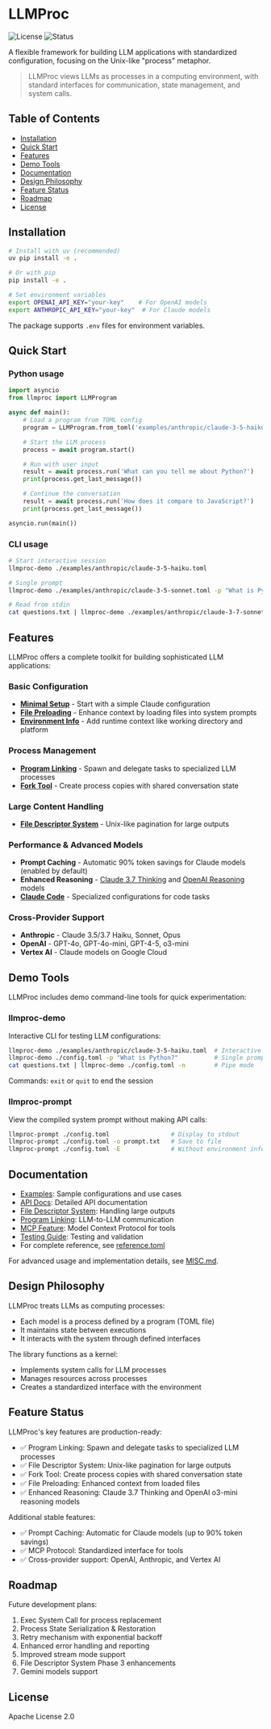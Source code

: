 # LLMProc

![License](https://img.shields.io/badge/license-Apache%202.0-blue)
![Status](https://img.shields.io/badge/status-active-green)

A flexible framework for building LLM applications with standardized configuration, focusing on the Unix-like "process" metaphor.

> LLMProc views LLMs as processes in a computing environment, with standard interfaces for communication, state management, and system calls.

## Table of Contents

- [Installation](#installation)
- [Quick Start](#quick-start)
- [Features](#features)
- [Demo Tools](#demo-tools)
- [Documentation](#documentation)
- [Design Philosophy](#design-philosophy)
- [Feature Status](#feature-status)
- [Roadmap](#roadmap)
- [License](#license)

## Installation

```bash
# Install with uv (recommended)
uv pip install -e .

# Or with pip
pip install -e .

# Set environment variables
export OPENAI_API_KEY="your-key"    # For OpenAI models
export ANTHROPIC_API_KEY="your-key"  # For Claude models
```

The package supports `.env` files for environment variables.

## Quick Start

### Python usage

```python
import asyncio
from llmproc import LLMProgram

async def main():
    # Load a program from TOML config
    program = LLMProgram.from_toml('examples/anthropic/claude-3-5-haiku.toml')

    # Start the LLM process
    process = await program.start()

    # Run with user input
    result = await process.run('What can you tell me about Python?')
    print(process.get_last_message())

    # Continue the conversation
    result = await process.run('How does it compare to JavaScript?')
    print(process.get_last_message())

asyncio.run(main())
```

### CLI usage

```bash
# Start interactive session
llmproc-demo ./examples/anthropic/claude-3-5-haiku.toml

# Single prompt
llmproc-demo ./examples/anthropic/claude-3-5-sonnet.toml -p "What is Python?"

# Read from stdin
cat questions.txt | llmproc-demo ./examples/anthropic/claude-3-7-sonnet.toml -n
```

## Features

LLMProc offers a complete toolkit for building sophisticated LLM applications:

### Basic Configuration
- **[Minimal Setup](./examples/anthropic/claude-3-5-haiku.toml)** - Start with a simple Claude configuration
- **[File Preloading](./examples/features/preload.toml)** - Enhance context by loading files into system prompts
- **[Environment Info](./examples/features/env-info.toml)** - Add runtime context like working directory and platform

### Process Management
- **[Program Linking](./examples/features/program-linking/main.toml)** - Spawn and delegate tasks to specialized LLM processes
- **[Fork Tool](./examples/features/fork.toml)** - Create process copies with shared conversation state

### Large Content Handling
- **[File Descriptor System](./examples/features/file-descriptor/main.toml)** - Unix-like pagination for large outputs

### Performance & Advanced Models
- **Prompt Caching** - Automatic 90% token savings for Claude models (enabled by default)
- **Enhanced Reasoning** - [Claude 3.7 Thinking](./examples/anthropic/claude-3-7-thinking-high.toml) and [OpenAI Reasoning](./examples/openai/o3-mini-high.toml) models
- **[Claude Code](./examples/claude-code/claude-code.toml)** - Specialized configurations for code tasks

### Cross-Provider Support
- **Anthropic** - Claude 3.5/3.7 Haiku, Sonnet, Opus 
- **OpenAI** - GPT-4o, GPT-4o-mini, GPT-4-5, o3-mini
- **Vertex AI** - Claude models on Google Cloud

## Demo Tools

LLMProc includes demo command-line tools for quick experimentation:

### llmproc-demo

Interactive CLI for testing LLM configurations:

```bash
llmproc-demo ./examples/anthropic/claude-3-5-haiku.toml  # Interactive session
llmproc-demo ./config.toml -p "What is Python?"          # Single prompt
cat questions.txt | llmproc-demo ./config.toml -n        # Pipe mode
```

Commands: `exit` or `quit` to end the session

### llmproc-prompt

View the compiled system prompt without making API calls:

```bash
llmproc-prompt ./config.toml                 # Display to stdout
llmproc-prompt ./config.toml -o prompt.txt   # Save to file
llmproc-prompt ./config.toml -E              # Without environment info
```

## Documentation

- [Examples](./examples/README.md): Sample configurations and use cases
- [API Docs](./docs/api/index.md): Detailed API documentation
- [File Descriptor System](./docs/file-descriptor-system.md): Handling large outputs
- [Program Linking](./docs/program-linking.md): LLM-to-LLM communication
- [MCP Feature](./docs/mcp-feature.md): Model Context Protocol for tools
- [Testing Guide](./docs/testing.md): Testing and validation
- For complete reference, see [reference.toml](./examples/reference.toml)

For advanced usage and implementation details, see [MISC.md](MISC.md).

## Design Philosophy

LLMProc treats LLMs as computing processes:
- Each model is a process defined by a program (TOML file)
- It maintains state between executions
- It interacts with the system through defined interfaces

The library functions as a kernel:
- Implements system calls for LLM processes
- Manages resources across processes
- Creates a standardized interface with the environment

## Feature Status

LLMProc's key features are production-ready:

- ✅ Program Linking: Spawn and delegate tasks to specialized LLM processes
- ✅ File Descriptor System: Unix-like pagination for large outputs
- ✅ Fork Tool: Create process copies with shared conversation state
- ✅ File Preloading: Enhanced context from loaded files
- ✅ Enhanced Reasoning: Claude 3.7 Thinking and OpenAI o3-mini reasoning models

Additional stable features:
- ✅ Prompt Caching: Automatic for Claude models (up to 90% token savings)
- ✅ MCP Protocol: Standardized interface for tools
- ✅ Cross-provider support: OpenAI, Anthropic, and Vertex AI

## Roadmap

Future development plans:

1. Exec System Call for process replacement
2. Process State Serialization & Restoration
3. Retry mechanism with exponential backoff
4. Enhanced error handling and reporting
5. Improved stream mode support
6. File Descriptor System Phase 3 enhancements
7. Gemini models support

## License

Apache License 2.0